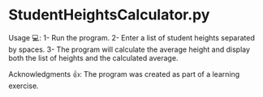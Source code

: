 # StudentHeightsCalculator.py

Usage 💻:
1- Run the program.
2- Enter a list of student heights separated by spaces.
3- The program will calculate the average height and display both the list of heights and the calculated average.


Acknowledgments 👍:
The program was created as part of a learning exercise.

